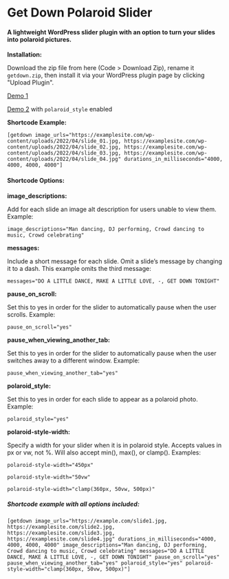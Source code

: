 # Get Down Polaroid Slider

#### A lightweight WordPress slider plugin with an option to turn your slides into polaroid pictures.

**Installation:**

Download the zip file from here (Code > Download Zip), rename it `getdown.zip`, then install it via your WordPress plugin page by clicking "Upload Plugin".

[Demo 1](https://davidpottercodes.com/getdown)

[Demo 2](https://davidpottercodes.com/getdown/polaroid-style/) with `polaroid_style` enabled

**Shortcode Example:**

```
[getdown image_urls="https://examplesite.com/wp-content/uploads/2022/04/slide_01.jpg, https://examplesite.com/wp-content/uploads/2022/04/slide_02.jpg, https://examplesite.com/wp-content/uploads/2022/04/slide_03.jpg, https://examplesite.com/wp-content/uploads/2022/04/slide_04.jpg" durations_in_milliseconds="4000, 4000, 4000, 4000"]
```

#### Shortcode Options:

**image_descriptions:**

Add for each slide an image alt description for users unable to view them. Example:

```
image_descriptions="Man dancing, DJ performing, Crowd dancing to music, Crowd celebrating"
```

**messages:**

Include a short message for each slide. Omit a slide’s message by changing it to a dash. This example omits the third message:

```
messages="DO A LITTLE DANCE, MAKE A LITTLE LOVE, -, GET DOWN TONIGHT"
```

**pause_on_scroll:**

Set this to yes in order for the slider to automatically pause when the user scrolls. Example:

```
pause_on_scroll="yes"
```

**pause_when_viewing_another_tab:**

Set this to yes in order for the slider to automatically pause when the user switches away to a different window. Example:

```
pause_when_viewing_another_tab="yes"
```

**polaroid_style:**

Set this to yes in order for each slide to appear as a polaroid photo. Example:

```
polaroid_style="yes"
```

**polaroid-style-width:**

Specify a width for your slider when it is in polaroid style. Accepts values in px or vw, not %. Will also accept min(), max(), or clamp(). Examples:

```
polaroid-style-width="450px"
```

```
polaroid-style-width="50vw"
```

```
polaroid-style-width="clamp(360px, 50vw, 500px)"
```

##### Shortcode example with all options included:

```
[getdown image_urls="https://example.com/slide1.jpg, https://examplesite.com/slide2.jpg, https://examplesite.com/slide3.jpg, https://examplesite.com/slide4.jpg" durations_in_milliseconds="4000, 4000, 4000, 4000" image_descriptions="Man dancing, DJ performing, Crowd dancing to music, Crowd celebrating" messages="DO A LITTLE DANCE, MAKE A LITTLE LOVE, -, GET DOWN TONIGHT" pause_on_scroll="yes" pause_when_viewing_another_tab="yes" polaroid_style="yes" polaroid-style-width="clamp(360px, 50vw, 500px)"]
```

[^note]:
    @hotwebmatter plugin created!